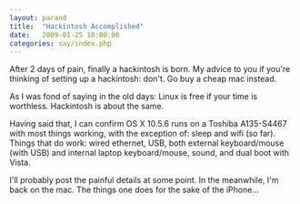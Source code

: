 ```yaml
---
layout: parand
title:  "Hackintosh Accomplished"
date:   2009-01-25 10:00:00
categories: say/index.php
---
```

After 2 days of pain, finally a hackintosh is born. My advice to you if you're thinking of setting up a hackintosh: don't. Go buy a cheap mac instead.

As I was fond of saying in the old days: Linux is free if your time is worthless. Hackintosh is about the same.

Having said that, I can confirm OS X 10.5.6 runs on a Toshiba A135-S4467 with most things working, with the exception of: sleep and wifi \(so far\). Things that do work: wired ethernet, USB, both external keyboard/mouse \(with USB\) and internal laptop keyboard/mouse, sound, and dual boot with Vista.

I'll probably post the painful details at some point. In the meanwhile, I'm back on the mac. The things one does for the sake of the iPhone…

